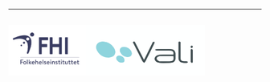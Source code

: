 ---
<br clear="all" />
<img src="logo-norsk-hele-navnet.svg" height="100px" /><img src="logo-vali-crop.svg" height="100px" />
<br clear="all" />